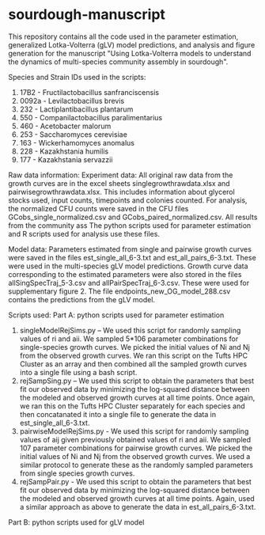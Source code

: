 # sourdough-manuscript
This repository contains all the code used in the parameter estimation, generalized Lotka-Volterra (gLV) model predictions, and analysis and figure generation for the manuscript "Using Lotka-Volterra models to understand the dynamics of multi-species community assembly in sourdough". 

Species and Strain IDs used in the scripts:
1.	17B2 - Fructilactobacillus sanfranciscensis
2.	0092a - Levilactobacillus brevis
3.	232 - Lactiplantibacillus plantarum
4.	550 - Companilactobacillus paralimentarius
5.	460 - Acetobacter malorum
6.	253 - Saccharomyces cerevisiae
7.	163 - Wickerhamomyces anomalus
8.	228 - Kazakhstania humilis
9.	177 - Kazakhstania servazzii

Raw data information:
Experiment data: All original raw data from the growth curves are in the excel sheets singlegrowthrawdata.xlsx and pairwisegrowthrawdata.xlsx. This includes information about glycerol stocks used, input counts, timepoints and colonies counted. For analysis, the normalized CFU counts were saved in the CFU files GCobs_single_normalized.csv and GCobs_paired_normalized.csv. All results from the community ass The python scripts used for parameter estimation and R scripts used for analysis use these files.

Model data: Parameters estimated from single and pairwise growth curves were saved in the files est_single_all_6-3.txt and est_all_pairs_6-3.txt. These were used in the multi-species gLV model predictions.
Growth curve data corresponding to the estimated parameters were also stored in the files allSingSpecTraj_5-3.csv and allPairSpecTraj_6-3.csv. These were used for supplementary figure 2. The file endpoints_new_OG_model_288.csv contains the predictions from the gLV model.

Scripts used:
Part A: python scripts used for parameter estimation
1.	singleModelRejSims.py – We used this script for randomly sampling values of ri and aii. We sampled 5*106 parameter combinations for single-species growth curves. We picked the initial values of Ni and Nj from the observed growth curves. We ran this script on the Tufts HPC Cluster as an array and then combined all the sampled growth curves into a single file using a bash script.
2.	rejSampSing.py – We used this script to obtain the parameters that best fit our observed data by minimizing the log-squared distance between the modeled and observed growth curves at all time points. Once again, we ran this on the Tufts HPC Cluster separately for each species and then concatanated it into a single file to generate the data in est_single_all_6-3.txt. 
3.	pairwiseModelRejSims.py - We used this script for randomly sampling values of aij given previously obtained values of ri and aii. We sampled 107 parameter combinations for pairwise growth curves. We picked the initial values of Ni and Nj from the observed growth curves. We used a similar protocol to generate these as the randomly sampled parameters from single species growth curves.
4.	rejSampPair.py - We used this script to obtain the parameters that best fit our observed data by minimizing the log-squared distance between the modeled and observed growth curves at all time points. Again, used a similar approach as above to generate the data in est_all_pairs_6-3.txt.

Part B: python scripts used for gLV model




